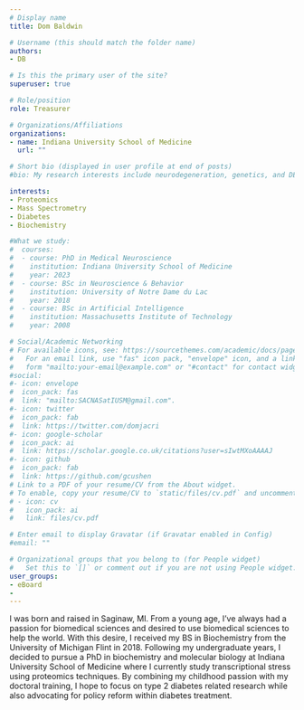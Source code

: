 ```yaml
---
# Display name
title: Dom Baldwin

# Username (this should match the folder name)
authors:
- DB

# Is this the primary user of the site?
superuser: true

# Role/position
role: Treasurer

# Organizations/Affiliations
organizations:
- name: Indiana University School of Medicine
  url: ""

# Short bio (displayed in user profile at end of posts)
#bio: My research interests include neurodegeneration, genetics, and DEI programming.

interests:
- Proteomics
- Mass Spectrometry
- Diabetes
- Biochemistry

#What we study:
#  courses:
#  - course: PhD in Medical Neuroscience
#    institution: Indiana University School of Medicine
#    year: 2023
#  - course: BSc in Neuroscience & Behavior
#    institution: University of Notre Dame du Lac
#    year: 2018
#  - course: BSc in Artificial Intelligence
#    institution: Massachusetts Institute of Technology
#    year: 2008

# Social/Academic Networking
# For available icons, see: https://sourcethemes.com/academic/docs/page-builder/#icons
#   For an email link, use "fas" icon pack, "envelope" icon, and a link in the
#   form "mailto:your-email@example.com" or "#contact" for contact widget.
#social:
#- icon: envelope
#  icon_pack: fas
#  link: "mailto:SACNASatIUSM@gmail.com".
#- icon: twitter
#  icon_pack: fab
#  link: https://twitter.com/domjacri
#- icon: google-scholar
#  icon_pack: ai
#  link: https://scholar.google.co.uk/citations?user=sIwtMXoAAAAJ
#- icon: github
#  icon_pack: fab
#  link: https://github.com/gcushen
# Link to a PDF of your resume/CV from the About widget.
# To enable, copy your resume/CV to `static/files/cv.pdf` and uncomment the lines below.
# - icon: cv
#   icon_pack: ai
#   link: files/cv.pdf

# Enter email to display Gravatar (if Gravatar enabled in Config)
#email: ""

# Organizational groups that you belong to (for People widget)
#   Set this to `[]` or comment out if you are not using People widget.
user_groups:
- eBoard
-
---
```


I was born and raised in Saginaw, MI. From a young age, I’ve always had a passion for biomedical sciences and desired to use biomedical sciences to help the world. With this desire, I received my BS in Biochemistry from the University of Michigan Flint in 2018. Following my undergraduate years, I decided to pursue a PhD in biochemistry and molecular biology at Indiana University School of Medicine where I currently study transcriptional stress using proteomics techniques. By combining my childhood passion with my doctoral training, I hope to focus on type 2 diabetes related research while also advocating for policy reform within diabetes treatment. 
